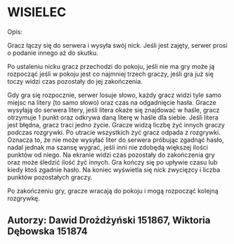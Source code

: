 # WISIELEC

Opis:

Gracz łączy się do serwera i wysyła swój nick. Jeśli jest zajęty, serwer prosi o podanie innego aż do skutku.

Po ustaleniu nicku gracz przechodzi do pokoju, jeśli nie ma gry może ją rozpocząć jeśli w pokoju jest co najmniej trzech graczy, jeśli gra już się toczy widzi czas pozostały do jej zakończenia.

Gdy gra się rozpocznie, serwer losuje słowo, każdy gracz widzi tyle samo miejsc na litery (to samo słowo) oraz czas na odgadnięcie hasła. Gracze wysyłają do serwera litery, jeśli litera okaże się znajdować w haśle, gracz otrzymuje 1 punkt oraz odkrywa daną literę w haśle dla siebie. Jeśli litera jest błędna, gracz traci jedno życie. Gracze widzą liczbę żyć innych graczy podczas rozgrywki. Po utracie wszystkich żyć gracz odpada z rozgrywki. Oznacza to, że nie może wysyłać liter do serwera próbując zgadnąć hasło, nadal jednak ma szansę wygrać, jeśli inni nie zdobędą większej ilości punktów od niego. Na ekranie widzi czas pozostały do zakończenia gry oraz może śledzić ilość żyć innych.  Gra kończy się po upływie czasu lub kiedy ktoś zgadnie hasło. Na koniec wyświetla się nick zwycięzcy i liczba punktów pozostałych graczy.

Po zakończeniu gry, gracze wracają do pokoju i mogą rozpocząć kolejną rozgrywkę.

## Autorzy: Dawid Drożdżyński 151867, Wiktoria Dębowska 151874
